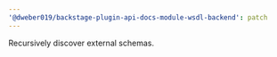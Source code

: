 ```yaml
---
'@dweber019/backstage-plugin-api-docs-module-wsdl-backend': patch
---
```


Recursively discover external schemas.
